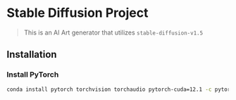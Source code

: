 # Stable Diffusion Project
> This is an AI Art generator that utilizes `stable-diffusion-v1.5`

## Installation

### Install PyTorch

```bash
conda install pytorch torchvision torchaudio pytorch-cuda=12.1 -c pytorch -c nvidia
```
